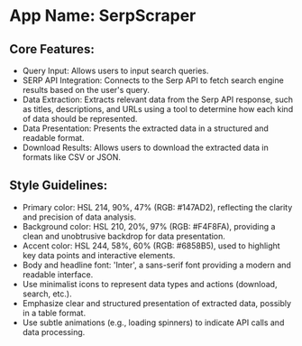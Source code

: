 # **App Name**: SerpScraper

## Core Features:

- Query Input: Allows users to input search queries.
- SERP API Integration: Connects to the Serp API to fetch search engine results based on the user's query.
- Data Extraction: Extracts relevant data from the Serp API response, such as titles, descriptions, and URLs using a tool to determine how each kind of data should be represented.
- Data Presentation: Presents the extracted data in a structured and readable format.
- Download Results: Allows users to download the extracted data in formats like CSV or JSON.

## Style Guidelines:

- Primary color: HSL 214, 90%, 47% (RGB: #147AD2), reflecting the clarity and precision of data analysis.
- Background color: HSL 210, 20%, 97% (RGB: #F4F8FA), providing a clean and unobtrusive backdrop for data presentation.
- Accent color: HSL 244, 58%, 60% (RGB: #6858B5), used to highlight key data points and interactive elements.
- Body and headline font: 'Inter', a sans-serif font providing a modern and readable interface.
- Use minimalist icons to represent data types and actions (download, search, etc.).
- Emphasize clear and structured presentation of extracted data, possibly in a table format.
- Use subtle animations (e.g., loading spinners) to indicate API calls and data processing.
